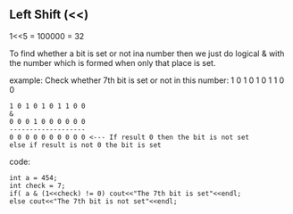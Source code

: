 ## Left Shift (<<)

1<<5 = 100000 = 32

To find whether a bit is set or not ina number then we just do logical & with the number which is formed when only that place is set. 

example: 
Check whether 7th bit is set or not in this number: 1 0 1 0 1 0 1 1 0 0

    1 0 1 0 1 0 1 1 0 0
    &
    0 0 0 1 0 0 0 0 0 0 
    -------------------
    0 0 0 0 0 0 0 0 0 0 <--- If result 0 then the bit is not set
    else if result is not 0 the bit is set

code: 
```
int a = 454;
int check = 7;
if( a & (1<<check) != 0) cout<<"The 7th bit is set"<<endl;
else cout<<"The 7th bit is not set"<<endl;
```